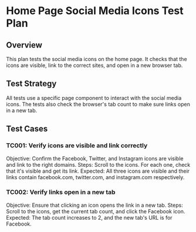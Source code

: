 # Home Page Social Media Icons Test Plan

## Overview
This plan tests the social media icons on the home page. It checks that the icons are visible, link to the correct sites, and open in a new browser tab.

## Test Strategy
All tests use a specific page component to interact with the social media icons. The tests also check the browser's tab count to make sure links open in a new tab.

## Test Cases

### TC001: Verify icons are visible and link correctly
Objective: Confirm the Facebook, Twitter, and Instagram icons are visible and link to the right domains.
Steps: Scroll to the icons. For each one, check that it's visible and get its link.
Expected: All three icons are visible and their links contain facebook.com, twitter.com, and instagram.com respectively.

### TC002: Verify links open in a new tab
Objective: Ensure that clicking an icon opens the link in a new tab.
Steps: Scroll to the icons, get the current tab count, and click the Facebook icon.
Expected: The tab count increases to 2, and the new tab's URL is for Facebook. 